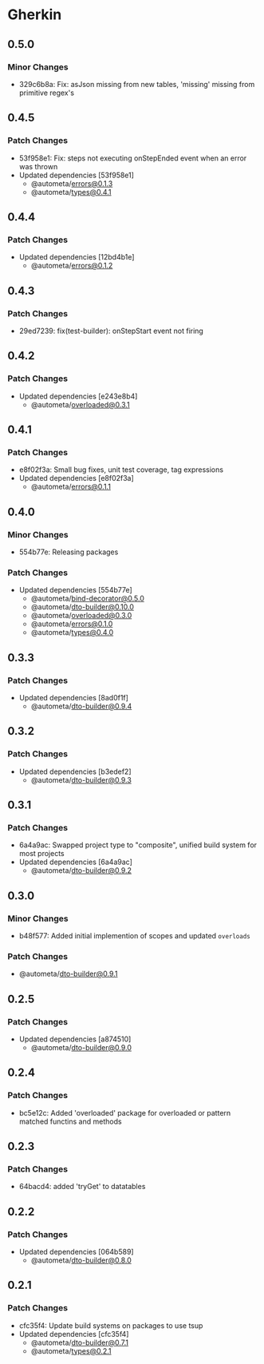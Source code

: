 # Gherkin

## 0.5.0

### Minor Changes

- 329c6b8a: Fix: asJson missing from new tables, 'missing' missing from primitive regex's

## 0.4.5

### Patch Changes

- 53f958e1: Fix: steps not executing onStepEnded event when an error was thrown
- Updated dependencies [53f958e1]
  - @autometa/errors@0.1.3
  - @autometa/types@0.4.1

## 0.4.4

### Patch Changes

- Updated dependencies [12bd4b1e]
  - @autometa/errors@0.1.2

## 0.4.3

### Patch Changes

- 29ed7239: fix(test-builder): onStepStart event not firing

## 0.4.2

### Patch Changes

- Updated dependencies [e243e8b4]
  - @autometa/overloaded@0.3.1

## 0.4.1

### Patch Changes

- e8f02f3a: Small bug fixes, unit test coverage, tag expressions
- Updated dependencies [e8f02f3a]
  - @autometa/errors@0.1.1

## 0.4.0

### Minor Changes

- 554b77e: Releasing packages

### Patch Changes

- Updated dependencies [554b77e]
  - @autometa/bind-decorator@0.5.0
  - @autometa/dto-builder@0.10.0
  - @autometa/overloaded@0.3.0
  - @autometa/errors@0.1.0
  - @autometa/types@0.4.0

## 0.3.3

### Patch Changes

- Updated dependencies [8ad0f1f]
  - @autometa/dto-builder@0.9.4

## 0.3.2

### Patch Changes

- Updated dependencies [b3edef2]
  - @autometa/dto-builder@0.9.3

## 0.3.1

### Patch Changes

- 6a4a9ac: Swapped project type to "composite", unified build system for most projects
- Updated dependencies [6a4a9ac]
  - @autometa/dto-builder@0.9.2

## 0.3.0

### Minor Changes

- b48f577: Added initial implemention of scopes and updated `overloads`

### Patch Changes

- @autometa/dto-builder@0.9.1

## 0.2.5

### Patch Changes

- Updated dependencies [a874510]
  - @autometa/dto-builder@0.9.0

## 0.2.4

### Patch Changes

- bc5e12c: Added 'overloaded' package for overloaded or pattern matched functins and methods

## 0.2.3

### Patch Changes

- 64bacd4: added 'tryGet' to datatables

## 0.2.2

### Patch Changes

- Updated dependencies [064b589]
  - @autometa/dto-builder@0.8.0

## 0.2.1

### Patch Changes

- cfc35f4: Update build systems on packages to use tsup
- Updated dependencies [cfc35f4]
  - @autometa/dto-builder@0.7.1
  - @autometa/types@0.2.1
